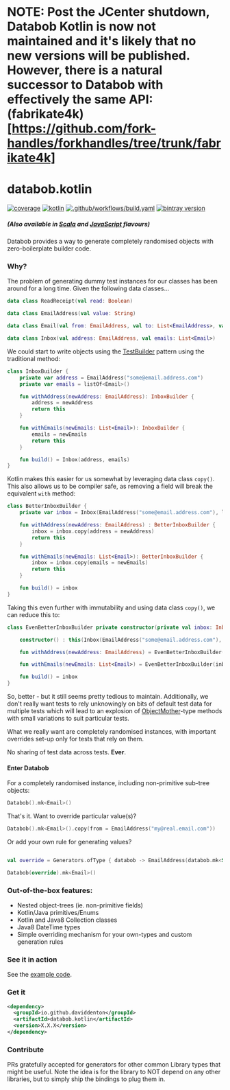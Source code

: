 # NOTE: Post the JCenter shutdown, Databob Kotlin is now not maintained and it's likely that no new versions will be published. However, there is a natural successor to Databob with effectively the same API: (fabrikate4k)[https://github.com/fork-handles/forkhandles/tree/trunk/fabrikate4k]

# databob.kotlin

[![coverage](https://coveralls.io/repos/daviddenton/databob.kotlin/badge.svg?branch=master)](https://coveralls.io/github/daviddenton/databob.kotlin?branch=master)
[![kotlin](https://img.shields.io/badge/kotlin-1.4-blue.svg)](http://kotlinlang.org)
[![.github/workflows/build.yaml](https://github.com/daviddenton/databob.kotlin/actions/workflows/build.yaml/badge.svg)](https://github.com/daviddenton/databob.kotlin/actions/workflows/build.yaml)
[![bintray version](https://api.bintray.com/packages/daviddenton/maven/databob.kotlin/images/download.svg)](https://bintray.com/daviddenton/maven/databob.kotlin/_latestVersion)

##### (Also available in [Scala](https://github.com/daviddenton/databob.scala) and [JavaScript](https://github.com/daviddenton/databob) flavours)

Databob provides a way to generate completely randomised objects with zero-boilerplate builder code.

### Why?
The problem of generating dummy test instances for our classes has been around for a long time. Given the following data classes...
```kotlin
data class ReadReceipt(val read: Boolean)

data class EmailAddress(val value: String)

data class Email(val from: EmailAddress, val to: List<EmailAddress>, val date: ZonedDateTime, val read: Boolean, val subject: String, val readReceipt: Option<ReadReceipt>)

data class Inbox(val address: EmailAddress, val emails: List<Email>)
```

We could start to write objects using the [TestBuilder](http://www.javacodegeeks.com/2013/06/builder-pattern-good-for-code-great-for-tests.html) pattern using the traditional method:
```kotlin
class InboxBuilder {
    private var address = EmailAddress("some@email.address.com")
    private var emails = listOf<Email>()

    fun withAddress(newAddress: EmailAddress): InboxBuilder {
        address = newAddress
        return this
    }

    fun withEmails(newEmails: List<Email>): InboxBuilder {
        emails = newEmails
        return this
    }

    fun build() = Inbox(address, emails)
}
```

Kotlin makes this easier for us somewhat by leveraging data class ```copy()```. This also allows us to be compiler safe, as removing 
a field will break the equivalent ```with``` method:
```kotlin
class BetterInboxBuilder {
    private var inbox = Inbox(EmailAddress("some@email.address.com"), listOf<Email>())

    fun withAddress(newAddress: EmailAddress) : BetterInboxBuilder {
        inbox = inbox.copy(address = newAddress)
        return this
    }

    fun withEmails(newEmails: List<Email>): BetterInboxBuilder {
        inbox = inbox.copy(emails = newEmails)
        return this
    }

    fun build() = inbox
}
```

Taking this even further with immutability and using data class ```copy()```, we can reduce this to:

```kotlin
class EvenBetterInboxBuilder private constructor(private val inbox: Inbox) {

    constructor() : this(Inbox(EmailAddress("some@email.address.com"), listOf<Email>()))

    fun withAddress(newAddress: EmailAddress) = EvenBetterInboxBuilder(inbox.copy(address = newAddress))

    fun withEmails(newEmails: List<Email>) = EvenBetterInboxBuilder(inbox.copy(emails = newEmails))

    fun build() = inbox
}
```

So, better - but it still seems pretty tedious to maintain. Additionally, we don't really want tests to rely unknowingly on 
bits of default test data for multiple tests which will lead to an explosion of [ObjectMother](http://martinfowler.com/bliki/ObjectMother.html)-type methods with small variations 
to suit particular tests.

What we really want are completely randomised instances, with important overrides set-up only for tests that rely on them. 

No sharing of test data across tests. <b>Ever</b>.

#### Enter Databob
For a completely randomised instance, including non-primitive sub-tree objects:
```kotlin
Databob().mk<Email>()
```

That's it. Want to override particular value(s)?
```kotlin
Databob().mk<Email>().copy(from = EmailAddress("my@real.email.com"))
```

Or add your own rule for generating values?
```kotlin

val override = Generators.ofType { databob -> EmailAddress(databob.mk<String>() + "@" + databob.mk<String>() + ".com") }

Databob(override).mk<Email>()
```

### Out-of-the-box features:
- Nested object-trees (ie. non-primitive fields)
- Kotlin/Java primitives/Enums
- Kotlin and Java8 Collection classes
- Java8 DateTime types
- Simple overriding mechanism for your own-types and custom generation rules

### See it in action
See the [example code](https://github.com/daviddenton/databob.kotlin/tree/master/src/test/kotlin/examples).

### Get it
```XML
<dependency>
  <groupId>io.github.daviddenton</groupId>
  <artifactId>databob.kotlin</artifactId>
  <version>X.X.X</version>
</dependency>
```

### Contribute
PRs gratefully accepted for generators for other common Library types that might be useful. Note the idea is for the library to NOT depend on any other libraries, but to simply ship the bindings to plug them in.
